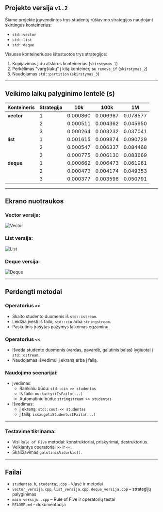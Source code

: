 ## Projekto versija `v1.2`

Šiame projekte įgyvendintos trys studentų rūšiavimo strategijos naudojant skirtingus konteinerius:
- `std::vector`
- `std::list`
- `std::deque`

Visuose konteineriuose ištestuotos trys strategijos:
1. Kopijavimas į du atskirus konteinerius (`skirstymas_1`)
2. Perkėlimas "vargšiukų" į kitą konteinerį su `remove_if` (`skirstymas_2`)
3. Naudojamas `std::partition` (`skirstymas_3`)

---

## Veikimo laikų palyginimo lentelė (s)

| Konteineris | Strategija | 10k      | 100k     | 1M       |
|-------------|------------|----------|----------|----------|
| **vector**  | 1          | 0.000860 | 0.006967 | 0.078577 |
|             | 2          | 0.000511 | 0.004362 | 0.045950 |
|             | 3          | 0.000264 | 0.003232 | 0.037041 |
| **list**    | 1          | 0.001615 | 0.009874 | 0.090729 |
|             | 2          | 0.000547 | 0.006337 | 0.084468 |
|             | 3          | 0.000775 | 0.006130 | 0.083669 |
| **deque**   | 1          | 0.000662 | 0.006473 | 0.061961 |
|             | 2          | 0.000473 | 0.004174 | 0.049353 |
|             | 3          | 0.000377 | 0.003596 | 0.050791 |

---

## Ekrano nuotraukos

### Vector versija:
![Vector](https://github.com/user-attachments/assets/5b3a3eb7-cddc-4401-95ab-6644ab71713a)

### List versija:
![List](https://github.com/user-attachments/assets/92afe394-b512-4bf0-b400-87c4bc84b6dd)

### Deque versija:
![Deque](https://github.com/user-attachments/assets/16641568-d16d-41fa-afe3-d4af4a5413dd)

---

## Perdengti metodai

### Operatorius `>>`
- Skaito studento duomenis iš `std::istream`.
- Leidžia įvesti iš failo, `std::cin` arba `stringstream`.
- Paskutinis įrašytas pažymys laikomas egzaminu.

### Operatorius `<<`
- Išveda studento duomenis (vardas, pavardė, galutinis balas) lygiuotai į `std::ostream`.
- Naudojamas išvedimui į ekraną arba į failą.

### Naudojimo scenarijai:
- Įvedimas:
  - Rankiniu būdu: `std::cin >> studentas`
  - Iš failo: `nuskaitytiIsFailo(...)`
  - Automatiniu būdu: `stringstream >> studentas`
- Išvedimas:
  - Į ekraną: `std::cout << studentas`
  - Į failą: `issaugotiStudentusIFaila(...)`

---

### Testavime tikrinama:
- Visi `Rule of Five` metodai: konstruktoriai, priskyrimai, destruktorius.
- Veikiantys operatoriai `>>` ir `<<`.
- Skaičiavimas `galutinisVidurkis()`.

---

## Failai

- `studentas.h`, `studentai.cpp` – klasė ir metodai
- `vector_versija.cpp`, `list_versija.cpp`, `deque_versija.cpp` – strategijų palyginimas
- `main versiju .cpp` – Rule of Five ir operatorių testai
- `README.md` – dokumentacija

